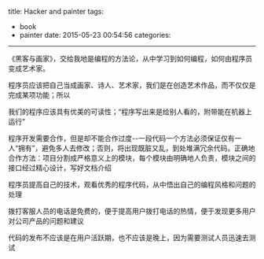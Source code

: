 title: Hacker and painter
tags:
  - book
  - painter
date: 2015-05-23 00:54:56
categories: 
---

《黑客与画家》，交给我地是编程的方法论，从中学习到如何编程，如何由程序员变成艺术家。

程序员应该把自己当成画家、诗人、艺术家，我们是在创造艺术作品，而不仅仅是完成某项功能；所以

我们的程序应该具有优美的可读性；“程序写出来是给别人看的，附带能在机器上运行”

程序开发需要合作，但是却不能合作过度--一段代码一个方法必须保证仅有一人“拥有”，避免多人去修改；否则，将出现既脏又乱，到处堆满冗余代码。正确地合作方法：项目分割成严格意义上的模块，每个模块由明确地人负责，模块之间的接口经过精心设计，写好文档介绍

程序员提高自己的技术，观看优秀的程序代码，从中悟出自己的编程风格和问题的处理

拨打客服人员的电话是免费的，便于提高用户拨打电话的热情，便于发现更多用户对公司产品的问题和建议

代码的发布不应该是在用户活跃期，也不应该是晚上，因为需要测试人员迅速去测试




